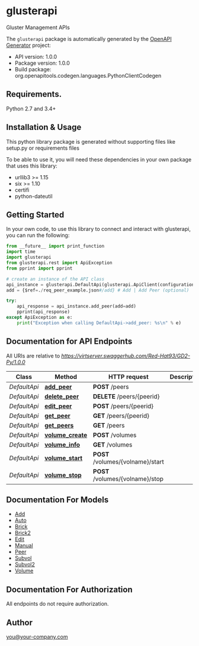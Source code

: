 # glusterapi
Gluster Management APIs

The `glusterapi` package is automatically generated by the [OpenAPI Generator](https://openapi-generator.tech) project:

- API version: 1.0.0
- Package version: 1.0.0
- Build package: org.openapitools.codegen.languages.PythonClientCodegen

## Requirements.

Python 2.7 and 3.4+

## Installation & Usage

This python library package is generated without supporting files like setup.py or requirements files

To be able to use it, you will need these dependencies in your own package that uses this library:

* urllib3 >= 1.15
* six >= 1.10
* certifi
* python-dateutil

## Getting Started

In your own code, to use this library to connect and interact with glusterapi,
you can run the following:

```python
from __future__ import print_function
import time
import glusterapi
from glusterapi.rest import ApiException
from pprint import pprint

# create an instance of the API class
api_instance = glusterapi.DefaultApi(glusterapi.ApiClient(configuration))
add = {$ref=./req_peer_example.json#/add} # Add | Add Peer (optional)

try:
    api_response = api_instance.add_peer(add=add)
    pprint(api_response)
except ApiException as e:
    print("Exception when calling DefaultApi->add_peer: %s\n" % e)

```

## Documentation for API Endpoints

All URIs are relative to *https://virtserver.swaggerhub.com/Red-Hat93/GD2-Py/1.0.0*

Class | Method | HTTP request | Description
------------ | ------------- | ------------- | -------------
*DefaultApi* | [**add_peer**](glusterapi/docs/DefaultApi.md#add_peer) | **POST** /peers | 
*DefaultApi* | [**delete_peer**](glusterapi/docs/DefaultApi.md#delete_peer) | **DELETE** /peers/{peerid} | 
*DefaultApi* | [**edit_peer**](glusterapi/docs/DefaultApi.md#edit_peer) | **POST** /peers/{peerid} | 
*DefaultApi* | [**get_peer**](glusterapi/docs/DefaultApi.md#get_peer) | **GET** /peers/{peerid} | 
*DefaultApi* | [**get_peers**](glusterapi/docs/DefaultApi.md#get_peers) | **GET** /peers | 
*DefaultApi* | [**volume_create**](glusterapi/docs/DefaultApi.md#volume_create) | **POST** /volumes | 
*DefaultApi* | [**volume_info**](glusterapi/docs/DefaultApi.md#volume_info) | **GET** /volumes | 
*DefaultApi* | [**volume_start**](glusterapi/docs/DefaultApi.md#volume_start) | **POST** /volumes/{volname}/start | 
*DefaultApi* | [**volume_stop**](glusterapi/docs/DefaultApi.md#volume_stop) | **POST** /volumes/{volname}/stop | 


## Documentation For Models

 - [Add](glusterapi/docs/Add.md)
 - [Auto](glusterapi/docs/Auto.md)
 - [Brick](glusterapi/docs/Brick.md)
 - [Brick2](glusterapi/docs/Brick2.md)
 - [Edit](glusterapi/docs/Edit.md)
 - [Manual](glusterapi/docs/Manual.md)
 - [Peer](glusterapi/docs/Peer.md)
 - [Subvol](glusterapi/docs/Subvol.md)
 - [Subvol2](glusterapi/docs/Subvol2.md)
 - [Volume](glusterapi/docs/Volume.md)


## Documentation For Authorization

 All endpoints do not require authorization.


## Author

you@your-company.com



